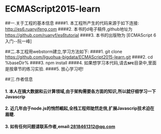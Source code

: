 # ECMAScript2015-learn
##一.关于工程的基本信息
####1. 本工程所产生的代码来源于如下连接:
http://es6.ruanyifeng.com
####2. 本书的d电子稿件,github地址为
https://github.com/ruanyf/es6tutorial
####3. 本书的出版物为
[ECMAScript 6入门--阮一峰]

##二.本工程用webstorm建立,学习方法如下:
####1. git clone https://github.com/liguohua-bigdata/ECMAScript2015-learn.git
####2. cd %baseDir%
####3. npm install
####4. 如果想学习本代码,请去<strong>src</strong>目录中,里面是按章节的练习实验.
####5. 放心学习吧!

##三.作者信息
#### 1. 本人在搞大数据和云计算领域,由于架构需要各方面的知识,所以就仔细学习一下Javascrip
#### 2. 近几年由于node.js的悄然崛起,全栈工程师陡然走俏,扩展Javascrip技术迫在眉睫.
#### 3. 如有任何问题请联系作者,email:2818461312@qq.com

